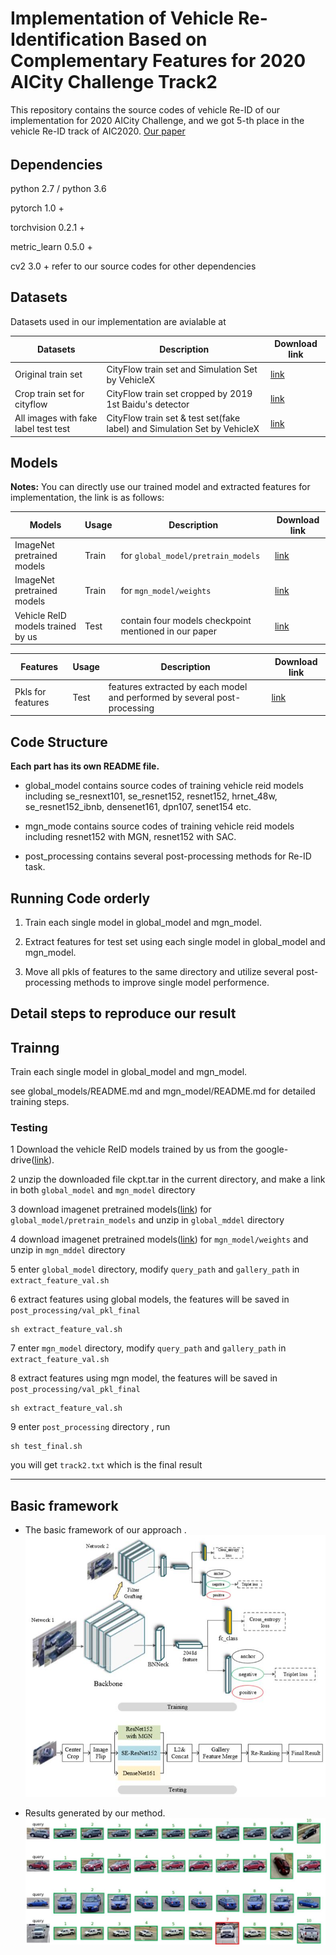 # Implementation of Vehicle Re-Identification Based on Complementary Features for 2020 AICity Challenge Track2 
This repository contains the source codes of vehicle Re-ID of our implementation for 2020 AICity Challenge, and we got 5-th place in the vehicle Re-ID track of AIC2020. [Our paper](https://arxiv.org/abs/2005.04463)
######
## Dependencies
python 2.7 / python 3.6 

pytorch 1.0 +

torchvision 0.2.1 +

metric_learn 0.5.0 +

cv2 3.0 + 
refer to our source codes for other dependencies  

## Datasets
Datasets used in our implementation are avialable at 

| Datasets        | Description | Download link                                                    |
| -------------------------- | ---------------------------------------------- | ------------------------------------------------------------ |
| Original train set       | CityFlow train set and Simulation Set by VehicleX       | [link](https://drive.google.com/file/d/1by-7hUFTzFuAyRGASlSRZwSkEwAiPhls/view?usp=sharing) |
| Crop train set for cityflow  | CityFlow train set cropped by 2019 1st Baidu's detector  |   [link](https://drive.google.com/file/d/1S_R4OgnFMB1JrSIN21ZKHsMQE1nS45NH/view?usp=sharing)  |
| All images with fake label test test | CityFlow train set & test set(fake label) and Simulation Set by VehicleX            | [link](https://drive.google.com/file/d/1Z2Zpnp0qmO2PVSmsLQigb14jUSC-Lnzg/view?usp=sharing) |



## Models
**Notes:**
You can directly use our trained model and extracted features for implementation, the link is as follows:

| Models  | Usage   | Description | Download link                                                    |
| -------------------------- | ---------------------------------------------- | ------------------------------------------------------------ |-------------------------- |
| ImageNet pretrained models  | Train     | for ```global_model/pretrain_models```       | [link](https://drive.google.com/file/d/1pcZRbtJ8iaI99nzL9W1ZxQC0yu2lEPrF/view?usp=sharing) |
| ImageNet pretrained models  | Train     | for ```mgn_model/weights```  |   [link](https://drive.google.com/file/d/1kuUS8fltZCFYOHbQtzJyG9lBXOl6cijV/view?usp=sharing)  |
| Vehicle ReID models trained by us | Test   | contain four models checkpoint mentioned in our paper   | [link](https://drive.google.com/file/d/1VWXZmHAyM5zvfLujy7s0WNKhi50Bryc6/view?usp=sharing) |

| Features  | Usage    | Description | Download link                                                    |
| -------------------------- | ---------------------------------------------- | ------------------------------------------------------------ |-------------------------- |
| Pkls for features |Test | features extracted by each model  and performed by several post-processing      | [link](https://drive.google.com/file/d/1Hag_OBDAnT-gZfklCHZG66U9gbBBuubQ/view?usp=sharing) |

## Code Structure ##

**Each part has its own README file.**

* global_model contains source codes of training vehicle reid models including se_resnext101, se_resnet152, resnet152, hrnet_48w, se_resnet152_ibnb, densenet161, dpn107, senet154 etc.

* mgn_mode contains source codes of training vehicle reid models including resnet152 with MGN, resnet152 with SAC.

* post_processing contains several post-processing methods for Re-ID task.

## Running Code orderly ##

1. Train each single model in global_model and mgn_model.

2. Extract features for test set using each single model in global_model and mgn_model.

3. Move all pkls of features to the same directory and utilize several post-processing methods to improve single model performence.

## Detail steps to reproduce our result

## Trainng

Train each single model in global_model and mgn_model.

see global_models/README.md and mgn_model/README.md for detailed training steps. 

### Testing
1 Download the vehicle ReID models trained by us from the google-drive([link](https://drive.google.com/file/d/1VWXZmHAyM5zvfLujy7s0WNKhi50Bryc6/view?usp=sharing)). 

2 unzip the downloaded file ckpt.tar in the current directory, and make a link in both `global_model` and `mgn_model` directory

3 download imagenet pretrained models([link](https://drive.google.com/file/d/1pcZRbtJ8iaI99nzL9W1ZxQC0yu2lEPrF/view?usp=sharing)) for `global_model/pretrain_models` and unzip in `global_mddel` directory

4 download imagenet pretrained models([link](https://drive.google.com/file/d/1kuUS8fltZCFYOHbQtzJyG9lBXOl6cijV/view?usp=sharing)) for `mgn_model/weights` and unzip in `mgn_mddel` directory

5 enter ```global_model``` directory, modify ```query_path``` and ```gallery_path``` in ```extract_feature_val.sh```

6 extract features using global models, the features will be saved in `post_processing/val_pkl_final`
```
sh extract_feature_val.sh
```

7 enter ```mgn_model``` directory, modify ```query_path``` and ```gallery_path``` in ```extract_feature_val.sh```

8 extract features using mgn model, the features will be saved in `post_processing/val_pkl_final`
```
sh extract_feature_val.sh
``` 

9 enter `post_processing` directory , run 
```
sh test_final.sh
``` 
 you will get `track2.txt` which is the final result

-----


## Basic framework ##

* The basic framework of our approach .  
![image](fig/framework.jpg)

* Results generated by our method.
![image](fig/results.jpg)
